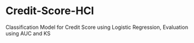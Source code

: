 # Credit-Score-HCI
Classification Model for Credit Score using Logistic Regression, Evaluation using AUC and KS 
 
 
  

